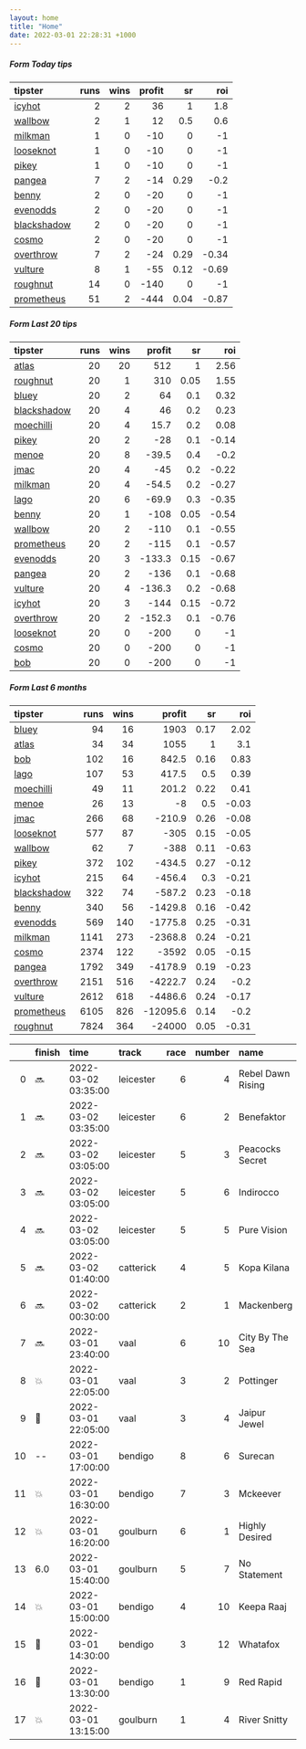 ```yaml
---   
layout: home  
title: "Home"   
date: 2022-03-01 22:28:31 +1000  
---   
```



##### Form Today tips   

| tipster                                                         |   runs |   wins |   profit |   sr |   roi |
|:----------------------------------------------------------------|-------:|-------:|---------:|-----:|------:|
| [icyhot](https://mrwayneo.github.io/tips/icyhot.html)           |      2 |      2 |       36 | 1    |  1.8  |
| [wallbow](https://mrwayneo.github.io/tips/wallbow.html)         |      2 |      1 |       12 | 0.5  |  0.6  |
| [milkman](https://mrwayneo.github.io/tips/milkman.html)         |      1 |      0 |      -10 | 0    | -1    |
| [looseknot](https://mrwayneo.github.io/tips/looseknot.html)     |      1 |      0 |      -10 | 0    | -1    |
| [pikey](https://mrwayneo.github.io/tips/pikey.html)             |      1 |      0 |      -10 | 0    | -1    |
| [pangea](https://mrwayneo.github.io/tips/pangea.html)           |      7 |      2 |      -14 | 0.29 | -0.2  |
| [benny](https://mrwayneo.github.io/tips/benny.html)             |      2 |      0 |      -20 | 0    | -1    |
| [evenodds](https://mrwayneo.github.io/tips/evenodds.html)       |      2 |      0 |      -20 | 0    | -1    |
| [blackshadow](https://mrwayneo.github.io/tips/blackshadow.html) |      2 |      0 |      -20 | 0    | -1    |
| [cosmo](https://mrwayneo.github.io/tips/cosmo.html)             |      2 |      0 |      -20 | 0    | -1    |
| [overthrow](https://mrwayneo.github.io/tips/overthrow.html)     |      7 |      2 |      -24 | 0.29 | -0.34 |
| [vulture](https://mrwayneo.github.io/tips/vulture.html)         |      8 |      1 |      -55 | 0.12 | -0.69 |
| [roughnut](https://mrwayneo.github.io/tips/roughnut.html)       |     14 |      0 |     -140 | 0    | -1    |
| [prometheus](https://mrwayneo.github.io/tips/prometheus.html)   |     51 |      2 |     -444 | 0.04 | -0.87 |

##### Form Last 20 tips   

| tipster                                                         |   runs |   wins |   profit |   sr |   roi |
|:----------------------------------------------------------------|-------:|-------:|---------:|-----:|------:|
| [atlas](https://mrwayneo.github.io/tips/atlas.html)             |     20 |     20 |    512   | 1    |  2.56 |
| [roughnut](https://mrwayneo.github.io/tips/roughnut.html)       |     20 |      1 |    310   | 0.05 |  1.55 |
| [bluey](https://mrwayneo.github.io/tips/bluey.html)             |     20 |      2 |     64   | 0.1  |  0.32 |
| [blackshadow](https://mrwayneo.github.io/tips/blackshadow.html) |     20 |      4 |     46   | 0.2  |  0.23 |
| [moechilli](https://mrwayneo.github.io/tips/moechilli.html)     |     20 |      4 |     15.7 | 0.2  |  0.08 |
| [pikey](https://mrwayneo.github.io/tips/pikey.html)             |     20 |      2 |    -28   | 0.1  | -0.14 |
| [menoe](https://mrwayneo.github.io/tips/menoe.html)             |     20 |      8 |    -39.5 | 0.4  | -0.2  |
| [jmac](https://mrwayneo.github.io/tips/jmac.html)               |     20 |      4 |    -45   | 0.2  | -0.22 |
| [milkman](https://mrwayneo.github.io/tips/milkman.html)         |     20 |      4 |    -54.5 | 0.2  | -0.27 |
| [lago](https://mrwayneo.github.io/tips/lago.html)               |     20 |      6 |    -69.9 | 0.3  | -0.35 |
| [benny](https://mrwayneo.github.io/tips/benny.html)             |     20 |      1 |   -108   | 0.05 | -0.54 |
| [wallbow](https://mrwayneo.github.io/tips/wallbow.html)         |     20 |      2 |   -110   | 0.1  | -0.55 |
| [prometheus](https://mrwayneo.github.io/tips/prometheus.html)   |     20 |      2 |   -115   | 0.1  | -0.57 |
| [evenodds](https://mrwayneo.github.io/tips/evenodds.html)       |     20 |      3 |   -133.3 | 0.15 | -0.67 |
| [pangea](https://mrwayneo.github.io/tips/pangea.html)           |     20 |      2 |   -136   | 0.1  | -0.68 |
| [vulture](https://mrwayneo.github.io/tips/vulture.html)         |     20 |      4 |   -136.3 | 0.2  | -0.68 |
| [icyhot](https://mrwayneo.github.io/tips/icyhot.html)           |     20 |      3 |   -144   | 0.15 | -0.72 |
| [overthrow](https://mrwayneo.github.io/tips/overthrow.html)     |     20 |      2 |   -152.3 | 0.1  | -0.76 |
| [looseknot](https://mrwayneo.github.io/tips/looseknot.html)     |     20 |      0 |   -200   | 0    | -1    |
| [cosmo](https://mrwayneo.github.io/tips/cosmo.html)             |     20 |      0 |   -200   | 0    | -1    |
| [bob](https://mrwayneo.github.io/tips/bob.html)                 |     20 |      0 |   -200   | 0    | -1    |

##### Form Last 6 months   

| tipster                                                         |   runs |   wins |   profit |   sr |   roi |
|:----------------------------------------------------------------|-------:|-------:|---------:|-----:|------:|
| [bluey](https://mrwayneo.github.io/tips/bluey.html)             |     94 |     16 |   1903   | 0.17 |  2.02 |
| [atlas](https://mrwayneo.github.io/tips/atlas.html)             |     34 |     34 |   1055   | 1    |  3.1  |
| [bob](https://mrwayneo.github.io/tips/bob.html)                 |    102 |     16 |    842.5 | 0.16 |  0.83 |
| [lago](https://mrwayneo.github.io/tips/lago.html)               |    107 |     53 |    417.5 | 0.5  |  0.39 |
| [moechilli](https://mrwayneo.github.io/tips/moechilli.html)     |     49 |     11 |    201.2 | 0.22 |  0.41 |
| [menoe](https://mrwayneo.github.io/tips/menoe.html)             |     26 |     13 |     -8   | 0.5  | -0.03 |
| [jmac](https://mrwayneo.github.io/tips/jmac.html)               |    266 |     68 |   -210.9 | 0.26 | -0.08 |
| [looseknot](https://mrwayneo.github.io/tips/looseknot.html)     |    577 |     87 |   -305   | 0.15 | -0.05 |
| [wallbow](https://mrwayneo.github.io/tips/wallbow.html)         |     62 |      7 |   -388   | 0.11 | -0.63 |
| [pikey](https://mrwayneo.github.io/tips/pikey.html)             |    372 |    102 |   -434.5 | 0.27 | -0.12 |
| [icyhot](https://mrwayneo.github.io/tips/icyhot.html)           |    215 |     64 |   -456.4 | 0.3  | -0.21 |
| [blackshadow](https://mrwayneo.github.io/tips/blackshadow.html) |    322 |     74 |   -587.2 | 0.23 | -0.18 |
| [benny](https://mrwayneo.github.io/tips/benny.html)             |    340 |     56 |  -1429.8 | 0.16 | -0.42 |
| [evenodds](https://mrwayneo.github.io/tips/evenodds.html)       |    569 |    140 |  -1775.8 | 0.25 | -0.31 |
| [milkman](https://mrwayneo.github.io/tips/milkman.html)         |   1141 |    273 |  -2368.8 | 0.24 | -0.21 |
| [cosmo](https://mrwayneo.github.io/tips/cosmo.html)             |   2374 |    122 |  -3592   | 0.05 | -0.15 |
| [pangea](https://mrwayneo.github.io/tips/pangea.html)           |   1792 |    349 |  -4178.9 | 0.19 | -0.23 |
| [overthrow](https://mrwayneo.github.io/tips/overthrow.html)     |   2151 |    516 |  -4222.7 | 0.24 | -0.2  |
| [vulture](https://mrwayneo.github.io/tips/vulture.html)         |   2612 |    618 |  -4486.6 | 0.24 | -0.17 |
| [prometheus](https://mrwayneo.github.io/tips/prometheus.html)   |   6105 |    826 | -12095.6 | 0.14 | -0.2  |
| [roughnut](https://mrwayneo.github.io/tips/roughnut.html)       |   7824 |    364 | -24000   | 0.05 | -0.31 |

|    | finish            | time                | track     |   race |   number | name              |   odds | tipster              |
|---:|:------------------|:--------------------|:----------|-------:|---------:|:------------------|-------:|:---------------------|
|  0 | :soon:            | 2022-03-02 03:35:00 | leicester |      6 |        4 | Rebel Dawn Rising |    1.9 | overthrow            |
|  1 | :soon:            | 2022-03-02 03:35:00 | leicester |      6 |        2 | Benefaktor        |    4.8 | overthrow            |
|  2 | :soon:            | 2022-03-02 03:05:00 | leicester |      5 |        3 | Peacocks Secret   |    9   | overthrow            |
|  3 | :soon:            | 2022-03-02 03:05:00 | leicester |      5 |        6 | Indirocco         |    5   | evenodds,looseknot   |
|  4 | :soon:            | 2022-03-02 03:05:00 | leicester |      5 |        5 | Pure Vision       |    2.8 | vulture              |
|  5 | :soon:            | 2022-03-02 01:40:00 | catterick |      4 |        5 | Kopa Kilana       |    3.8 | milkman              |
|  6 | :soon:            | 2022-03-02 00:30:00 | catterick |      2 |        1 | Mackenberg        |    2.7 | evenodds,blackshadow |
|  7 | :soon:            | 2022-03-01 23:40:00 | vaal      |      6 |       10 | City By The Sea   |    0   | benny,pangea         |
|  8 | :boom:            | 2022-03-01 22:05:00 | vaal      |      3 |        2 | Pottinger         |    0   | vulture              |
|  9 | :3rd_place_medal: | 2022-03-01 22:05:00 | vaal      |      3 |        4 | Jaipur Jewel      |    0   | vulture              |
| 10 | --                | 2022-03-01 17:00:00 | bendigo   |      8 |        6 | Surecan           |    4.8 | benny,blackshadow    |
| 11 | :boom:            | 2022-03-01 16:30:00 | bendigo   |      7 |        3 | Mckeever          |    2.1 | pangea,icyhot        |
| 12 | :boom:            | 2022-03-01 16:20:00 | goulburn  |      6 |        1 | Highly Desired    |    4.5 | pangea,icyhot        |
| 13 | 6.0               | 2022-03-01 15:40:00 | goulburn  |      5 |        7 | No Statement      |    6   | pikey                |
| 14 | :boom:            | 2022-03-01 15:00:00 | bendigo   |      4 |       10 | Keepa Raaj        |    9   | overthrow            |
| 15 | :2nd_place_medal: | 2022-03-01 14:30:00 | bendigo   |      3 |       12 | Whatafox          |    1.9 | vulture              |
| 16 | :3rd_place_medal: | 2022-03-01 13:30:00 | bendigo   |      1 |        9 | Red Rapid         |    4.6 | vulture              |
| 17 | :boom:            | 2022-03-01 13:15:00 | goulburn  |      1 |        4 | River Snitty      |    3.8 | wallbow              |